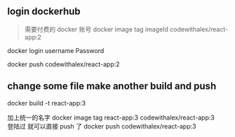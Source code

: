 ## login dockerhub

> 需要付费的 docker 账号
> docker image tag imageId codewithalex/react-app:2

docker login
username
Password

docker push codewithalex/react-app:2

## change some file make another build and push

docker build -t react-app:3

加上统一的名字
docker image tag react-app:3 codewithalex/react-app:3  
登陆过 就可以直接 push 了
docker push codewithalex/react-app:3
